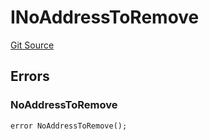# INoAddressToRemove
[Git Source](https://github.com/thrackle-io/tron/blob/f405cfa7d52aca0d1bdf3d82da9748579a0bb635/src/common/IErrors.sol)


## Errors
### NoAddressToRemove

```solidity
error NoAddressToRemove();
```

